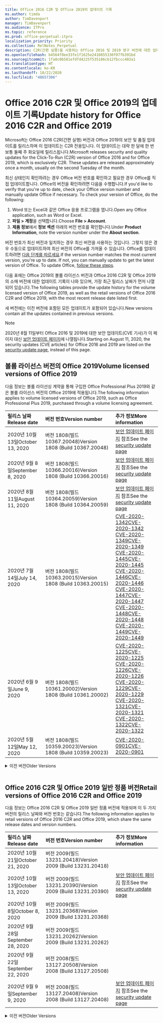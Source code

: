```yaml
---
title: Office 2016 C2R 및 Office 2019의 업데이트 기록
ms.author: timda
author: TimDavenport
manager: TimDavenport
ms.audience: ITPro
ms.topic: reference
ms.prod: office-perpetual-itpro
localization_priority: Priority
ms.collection: RelNotes_Perpetual
description: C2R(간편 실행)을 사용하는 Office 2016 및 2019 영구 버전에 대한 업데이트 기록을 IT 전문가에게 제공합니다.
ms.openlocfilehash: b4564f0ee33fe1f1625e2410855330f07fb391bd
ms.sourcegitcommit: 1fa0c0b581efdfd4225f535186cb12fbccc403a1
ms.translationtype: HT
ms.contentlocale: ko-KR
ms.lasthandoff: 10/22/2020
ms.locfileid: "48657306"
---
```

# <a name="update-history-for-office-2016-c2r-and-office-2019"></a><span data-ttu-id="5b490-103">Office 2016 C2R 및 Office 2019의 업데이트 기록</span><span class="sxs-lookup"><span data-stu-id="5b490-103">Update history for Office 2016 C2R and Office 2019</span></span>

<span data-ttu-id="5b490-p101">Microsoft는 Office 2016 C2R(간편 실행) 버전과 Office 2019의 보안 및 품질 업데이트를 릴리스하며 이 업데이트는 C2R 전용입니다. 이 업데이트는 대략 한 달에 한 번 보통 둘째 주 화요일에 릴리스됩니다.</span><span class="sxs-lookup"><span data-stu-id="5b490-p101">Microsoft releases security and quality updates for the Click-To-Run (C2R) version of Office 2016 and for Office 2019, which is exclusively C2R. These updates are released approximately once a month, usually on the second Tuesday of the month.</span></span>

<span data-ttu-id="5b490-p102">최신 상태인지 확인하려는 경우 Office 버전 번호를 확인하고 필요한 경우 Office를 직접 업데이트합니다. Office의 버전을 확인하려면 다음을 수행합니다.</span><span class="sxs-lookup"><span data-stu-id="5b490-p102">If you'd like to verify that you're up to date, check your Office version number and manually update Office if necessary. To check your version of Office, do the following:</span></span>

  1.    <span data-ttu-id="5b490-108">Word 또는 Excel과 같은 Office 응용 프로그램을 엽니다.</span><span class="sxs-lookup"><span data-stu-id="5b490-108">Open any Office application, such as Word or Excel.</span></span>
  2.    <span data-ttu-id="5b490-109">**파일 > 계정**을 선택합니다.</span><span class="sxs-lookup"><span data-stu-id="5b490-109">Choose **File > Account**.</span></span>
  3.    <span data-ttu-id="5b490-110">**제품 정보**에서 **정보 섹션** 아래의 버전 번호를 확인합니다.</span><span class="sxs-lookup"><span data-stu-id="5b490-110">Under **Product Information**, note the version number under the **About section**.</span></span>

<span data-ttu-id="5b490-p103">버전 번호가 최신 버전과 일치하는 경우 최신 버전을 사용하는 것입니다. 그렇지 않은 경우 수동으로 업데이트하여 최신 버전의 Office를 가져올 수 있습니다. Office를 업데이트하려면 [다음 단계를 따르세요](https://support.office.com/article/2ab296f3-7f03-43a2-8e50-46de917611c5).</span><span class="sxs-lookup"><span data-stu-id="5b490-p103">If the version number matches the most current version, you're up to date. If not, you can manually update to get the latest version of Office. To update Office, [follow these steps](https://support.office.com/article/2ab296f3-7f03-43a2-8e50-46de917611c5).</span></span>


<span data-ttu-id="5b490-114">다음 표에는 Office 2019의 볼륨 라이선스 버전과 Office 2016 C2R 및 Office 2019의 소매 버전에 대한 업데이트 기록이 나와 있으며, 가장 최근 릴리스 날짜가 먼저 나열되어 있습니다.</span><span class="sxs-lookup"><span data-stu-id="5b490-114">The following tables provide the update history for the volume licensed version of Office 2019, as well as the retail versions of Office 2016 C2R and Office 2019, with the most recent release date listed first.</span></span>

<span data-ttu-id="5b490-115">새 버전에는 이전 버전에 포함된 모든 업데이트가 포함되어 있습니다.</span><span class="sxs-lookup"><span data-stu-id="5b490-115">New versions contain all the updates contained in previous versions.</span></span>


 > [!NOTE]
> <span data-ttu-id="5b490-116">2020년 8월 11일부터 Office 2016 및 2019에 대한 보안 업데이트(CVE 기사)가 이 페이지 대신 [ 보안 업데이트 페이지](https://docs.microsoft.com/officeupdates/microsoft365-apps-security-updates)에 나열됩니다.</span><span class="sxs-lookup"><span data-stu-id="5b490-116">Starting on August 11, 2020, the security updates (CVE articles) for Office 2016 and 2019 are listed on the [security update page](https://docs.microsoft.com/officeupdates/microsoft365-apps-security-updates), instead of this page.</span></span> 


## <a name="volume-licensed-versions-of-office-2019"></a><span data-ttu-id="5b490-117">볼륨 라이선스 버전의 Office 2019</span><span class="sxs-lookup"><span data-stu-id="5b490-117">Volume licensed versions of Office 2019</span></span>
<span data-ttu-id="5b490-118">다음 정보는 볼륨 라이선싱 계약을 통해 구입한 Office Professional Plus 2019와 같은 볼륨 라이선스 버전의 Office 2019에 적용됩니다.</span><span class="sxs-lookup"><span data-stu-id="5b490-118">The following information applies to volume licensed versions of Office 2019, such as Office Professional Plus 2019, purchased through a volume licensing agreement.</span></span>

[//]: # (VL 테이블 시작 제거 안 함)


|<span data-ttu-id="5b490-120">**릴리스 날짜**</span><span class="sxs-lookup"><span data-stu-id="5b490-120">**Release date**</span></span>|<span data-ttu-id="5b490-121">**버전 번호**</span><span class="sxs-lookup"><span data-stu-id="5b490-121">**Version number**</span></span>|<span data-ttu-id="5b490-122">**추가 정보**</span><span class="sxs-lookup"><span data-stu-id="5b490-122">**More information**</span></span>|
|:-----|:-----|:-----|
|<span data-ttu-id="5b490-123">2020년 10월 13일</span><span class="sxs-lookup"><span data-stu-id="5b490-123">October 13, 2020</span></span>|<span data-ttu-id="5b490-124">버전 1808(빌드 10367.20048)</span><span class="sxs-lookup"><span data-stu-id="5b490-124">Version 1808 (Build 10367.20048)</span></span>|<span data-ttu-id="5b490-125">[보안 업데이트 페이지](https://docs.microsoft.com/officeupdates/microsoft365-apps-security-updates) 참조</span><span class="sxs-lookup"><span data-stu-id="5b490-125">See the [security update page](https://docs.microsoft.com/officeupdates/microsoft365-apps-security-updates)</span></span>  |
|<span data-ttu-id="5b490-126">2020년 9월 8일</span><span class="sxs-lookup"><span data-stu-id="5b490-126">September 8, 2020</span></span>|<span data-ttu-id="5b490-127">버전 1808(빌드 10366.20016)</span><span class="sxs-lookup"><span data-stu-id="5b490-127">Version 1808 (Build 10366.20016)</span></span>|<span data-ttu-id="5b490-128">[보안 업데이트 페이지](https://docs.microsoft.com/officeupdates/microsoft365-apps-security-updates) 참조</span><span class="sxs-lookup"><span data-stu-id="5b490-128">See the [security update page](https://docs.microsoft.com/officeupdates/microsoft365-apps-security-updates)</span></span> |
|<span data-ttu-id="5b490-129">2020년 8월 11일</span><span class="sxs-lookup"><span data-stu-id="5b490-129">August 11, 2020</span></span>|<span data-ttu-id="5b490-130">버전 1808(빌드 10364.20059)</span><span class="sxs-lookup"><span data-stu-id="5b490-130">Version 1808 (Build 10364.20059)</span></span>|<span data-ttu-id="5b490-131">[보안 업데이트 페이지](https://docs.microsoft.com/officeupdates/microsoft365-apps-security-updates) 참조</span><span class="sxs-lookup"><span data-stu-id="5b490-131">See the [security update page](https://docs.microsoft.com/officeupdates/microsoft365-apps-security-updates)</span></span> |
|<span data-ttu-id="5b490-132">2020년 7월 14일</span><span class="sxs-lookup"><span data-stu-id="5b490-132">July 14, 2020</span></span>   |<span data-ttu-id="5b490-133">버전 1808(빌드 10363.20015)</span><span class="sxs-lookup"><span data-stu-id="5b490-133">Version 1808 (Build 10363.20015)</span></span>  |[<span data-ttu-id="5b490-134">CVE-2020-1342</span><span class="sxs-lookup"><span data-stu-id="5b490-134">CVE-2020-1342</span></span>](https://portal.msrc.microsoft.com/ko-KR/security-guidance/advisory/CVE-2020-1342) <br/>[<span data-ttu-id="5b490-135">CVE-2020-1349</span><span class="sxs-lookup"><span data-stu-id="5b490-135">CVE-2020-1349</span></span>](https://portal.msrc.microsoft.com/ko-KR/security-guidance/advisory/CVE-2020-1349) <br/>[<span data-ttu-id="5b490-136">CVE-2020-1445</span><span class="sxs-lookup"><span data-stu-id="5b490-136">CVE-2020-1445</span></span>](https://portal.msrc.microsoft.com/ko-KR/security-guidance/advisory/CVE-2020-1445) <br/>[<span data-ttu-id="5b490-137">CVE-2020-1446</span><span class="sxs-lookup"><span data-stu-id="5b490-137">CVE-2020-1446</span></span>](https://portal.msrc.microsoft.com/ko-KR/security-guidance/advisory/CVE-2020-1446) <br/>[<span data-ttu-id="5b490-138">CVE-2020-1447</span><span class="sxs-lookup"><span data-stu-id="5b490-138">CVE-2020-1447</span></span>](https://portal.msrc.microsoft.com/ko-KR/security-guidance/advisory/CVE-2020-1447) <br/>[<span data-ttu-id="5b490-139">CVE-2020-1448</span><span class="sxs-lookup"><span data-stu-id="5b490-139">CVE-2020-1448</span></span>](https://portal.msrc.microsoft.com/ko-KR/security-guidance/advisory/CVE-2020-1448) <br/>[<span data-ttu-id="5b490-140">CVE-2020-1449</span><span class="sxs-lookup"><span data-stu-id="5b490-140">CVE-2020-1449</span></span>](https://portal.msrc.microsoft.com/ko-KR/security-guidance/advisory/CVE-2020-1449) <br/>|
|<span data-ttu-id="5b490-141">2020년 6월 9일</span><span class="sxs-lookup"><span data-stu-id="5b490-141">June 9, 2020</span></span>   |<span data-ttu-id="5b490-142">버전 1808(빌드 10361.20002)</span><span class="sxs-lookup"><span data-stu-id="5b490-142">Version 1808 (Build 10361.20002)</span></span>  |[<span data-ttu-id="5b490-143">CVE-2020-1225</span><span class="sxs-lookup"><span data-stu-id="5b490-143">CVE-2020-1225</span></span>](https://portal.msrc.microsoft.com/ko-KR/security-guidance/advisory/CVE-2020-1225) <br/> [<span data-ttu-id="5b490-144">CVE-2020-1226</span><span class="sxs-lookup"><span data-stu-id="5b490-144">CVE-2020-1226</span></span>](https://portal.msrc.microsoft.com/ko-KR/security-guidance/advisory/CVE-2020-1226) <br/>[<span data-ttu-id="5b490-145">CVE-2020-1229</span><span class="sxs-lookup"><span data-stu-id="5b490-145">CVE-2020-1229</span></span>](https://portal.msrc.microsoft.com/ko-KR/security-guidance/advisory/CVE-2020-1229) <br/>[<span data-ttu-id="5b490-146">CVE-2020-1321</span><span class="sxs-lookup"><span data-stu-id="5b490-146">CVE-2020-1321</span></span>](https://portal.msrc.microsoft.com/ko-KR/security-guidance/advisory/CVE-2020-1321) <br/>[<span data-ttu-id="5b490-147">CVE-2020-1322</span><span class="sxs-lookup"><span data-stu-id="5b490-147">CVE-2020-1322</span></span>](https://portal.msrc.microsoft.com/ko-KR/security-guidance/advisory/CVE-2020-1322) <br/>|
|<span data-ttu-id="5b490-148">2020년 5월 12일</span><span class="sxs-lookup"><span data-stu-id="5b490-148">May 12, 2020</span></span>   |<span data-ttu-id="5b490-149">버전 1808(빌드 10359.20023)</span><span class="sxs-lookup"><span data-stu-id="5b490-149">Version 1808 (Build 10359.20023)</span></span>  |[<span data-ttu-id="5b490-150">CVE-2020-0901</span><span class="sxs-lookup"><span data-stu-id="5b490-150">CVE-2020-0901</span></span>](https://portal.msrc.microsoft.com/ko-KR/security-guidance/advisory/CVE-2020-0901) <br/> |


[//]: # (VL TABLE END를 제거하지 마십시오.)

<details>
<summary><span data-ttu-id="5b490-152">이전 버전</span><span class="sxs-lookup"><span data-stu-id="5b490-152">Older Versions</span></span></summary>
 

[//]: # (VL 오래된 테이블 시작)을(를) 제거하지 마십시오.


|<span data-ttu-id="5b490-154">**릴리스 날짜**</span><span class="sxs-lookup"><span data-stu-id="5b490-154">**Release date**</span></span>|<span data-ttu-id="5b490-155">**버전 번호**</span><span class="sxs-lookup"><span data-stu-id="5b490-155">**Version number**</span></span>|<span data-ttu-id="5b490-156">**추가 정보**</span><span class="sxs-lookup"><span data-stu-id="5b490-156">**More information**</span></span>|
|:-----|:-----|:-----|
|<span data-ttu-id="5b490-157">2020년 4월 14일</span><span class="sxs-lookup"><span data-stu-id="5b490-157">April 14, 2020</span></span>   |<span data-ttu-id="5b490-158">버전 1808(빌드 10358.20061)</span><span class="sxs-lookup"><span data-stu-id="5b490-158">Version 1808 (Build 10358.20061)</span></span>  |[<span data-ttu-id="5b490-159">CVE-2020-0760</span><span class="sxs-lookup"><span data-stu-id="5b490-159">CVE-2020-0760</span></span>](https://portal.msrc.microsoft.com/ko-KR/security-guidance/advisory/CVE-2020-0760) <br/> [<span data-ttu-id="5b490-160">CVE-2020-0906</span><span class="sxs-lookup"><span data-stu-id="5b490-160">CVE-2020-0906</span></span>](https://portal.msrc.microsoft.com/ko-KR/security-guidance/advisory/CVE-2020-0906) <br/> [<span data-ttu-id="5b490-161">CVE-2020-0961</span><span class="sxs-lookup"><span data-stu-id="5b490-161">CVE-2020-0961</span></span>](https://portal.msrc.microsoft.com/ko-KR/security-guidance/advisory/CVE-2020-0961) <br/> [<span data-ttu-id="5b490-162">CVE-2020-0980</span><span class="sxs-lookup"><span data-stu-id="5b490-162">CVE-2020-0980</span></span>](https://portal.msrc.microsoft.com/ko-KR/security-guidance/advisory/CVE-2020-0980) <br/>[<span data-ttu-id="5b490-163">CVE-2020-0991</span><span class="sxs-lookup"><span data-stu-id="5b490-163">CVE-2020-0991</span></span>](https://portal.msrc.microsoft.com/ko-KR/security-guidance/advisory/CVE-2020-0991) <br/> |
|<span data-ttu-id="5b490-164">2020년 3월 10일</span><span class="sxs-lookup"><span data-stu-id="5b490-164">March 10, 2020</span></span>   |<span data-ttu-id="5b490-165">버전 1808 (빌드 10357.20081)</span><span class="sxs-lookup"><span data-stu-id="5b490-165">Version 1808 (Build 10357.20081)</span></span>  |[<span data-ttu-id="5b490-166">CVE-2020-0850</span><span class="sxs-lookup"><span data-stu-id="5b490-166">CVE-2020-0850</span></span>](https://portal.msrc.microsoft.com/ko-KR/security-guidance/advisory/CVE-2020-0850) <br/> [<span data-ttu-id="5b490-167">CVE-2020-0852</span><span class="sxs-lookup"><span data-stu-id="5b490-167">CVE-2020-0852</span></span>](https://portal.msrc.microsoft.com/ko-KR/security-guidance/advisory/CVE-2020-0852) <br/> [<span data-ttu-id="5b490-168">CVE-2020-0892</span><span class="sxs-lookup"><span data-stu-id="5b490-168">CVE-2020-0892</span></span>](https://portal.msrc.microsoft.com/ko-KR/security-guidance/advisory/CVE-2020-0892) <br/>  |
|<span data-ttu-id="5b490-169">2020년 2월 11일</span><span class="sxs-lookup"><span data-stu-id="5b490-169">February 11, 2020</span></span>   |<span data-ttu-id="5b490-170">버전 1808 (빌드 10356.20006)</span><span class="sxs-lookup"><span data-stu-id="5b490-170">Version 1808 (Build 10356.20006)</span></span>  |[<span data-ttu-id="5b490-171">CVE-2020-0696</span><span class="sxs-lookup"><span data-stu-id="5b490-171">CVE-2020-0696</span></span>](https://portal.msrc.microsoft.com/ko-KR/security-guidance/advisory/CVE-2020-0696) <br/> [<span data-ttu-id="5b490-172">CVE-2020-0759</span><span class="sxs-lookup"><span data-stu-id="5b490-172">CVE-2020-0759</span></span>](https://portal.msrc.microsoft.com/ko-KR/security-guidance/advisory/CVE-2020-0759) <br/>  |


[//]: # (VL 오래된 테이블 종료)를 제거하지 마십시오.

</details>


<br/>

## <a name="retail-versions-of-office-2016-c2r-and-office-2019"></a><span data-ttu-id="5b490-174">Office 2016 C2R 및 Office 2019 일반 정품 버전</span><span class="sxs-lookup"><span data-stu-id="5b490-174">Retail versions of Office 2016 C2R and Office 2019</span></span>
<span data-ttu-id="5b490-175">다음 정보는 Office 2016 C2R 및 Office 2019 일반 정품 버전에 적용되며 이 두 가지 버전의 릴리스 날짜와 버전 번호는 같습니다.</span><span class="sxs-lookup"><span data-stu-id="5b490-175">The following information applies to retail versions of Office 2016 C2R and Office 2019, which share the same release dates and version numbers.</span></span>

[//]: # (VL 테이블 시작 제거 안 함)


|<span data-ttu-id="5b490-177">**릴리스 날짜**</span><span class="sxs-lookup"><span data-stu-id="5b490-177">**Release date**</span></span>|<span data-ttu-id="5b490-178">**버전 번호**</span><span class="sxs-lookup"><span data-stu-id="5b490-178">**Version number**</span></span>|<span data-ttu-id="5b490-179">**추가 정보**</span><span class="sxs-lookup"><span data-stu-id="5b490-179">**More information**</span></span>|
|:-----|:-----|:-----|
|<span data-ttu-id="5b490-180">2020년 10월 21일</span><span class="sxs-lookup"><span data-stu-id="5b490-180">October 21, 2020</span></span>|<span data-ttu-id="5b490-181">버전 2009(빌드 13231.20418)</span><span class="sxs-lookup"><span data-stu-id="5b490-181">Version 2009 (Build 13231.20418)</span></span>| |
|<span data-ttu-id="5b490-182">2020년 10월 13일</span><span class="sxs-lookup"><span data-stu-id="5b490-182">October 13, 2020</span></span>|<span data-ttu-id="5b490-183">버전 2009(빌드 13231.20390)</span><span class="sxs-lookup"><span data-stu-id="5b490-183">Version 2009 (Build 13231.20390)</span></span>|<span data-ttu-id="5b490-184">[보안 업데이트 페이지](https://docs.microsoft.com/officeupdates/microsoft365-apps-security-updates) 참조</span><span class="sxs-lookup"><span data-stu-id="5b490-184">See the [security update page](https://docs.microsoft.com/officeupdates/microsoft365-apps-security-updates)</span></span>  |
|<span data-ttu-id="5b490-185">2020년 10월 8일</span><span class="sxs-lookup"><span data-stu-id="5b490-185">October 8, 2020</span></span>|<span data-ttu-id="5b490-186">버전 2009(빌드 13231.20368)</span><span class="sxs-lookup"><span data-stu-id="5b490-186">Version 2009 (Build 13231.20368)</span></span>| |
|<span data-ttu-id="5b490-187">2020년 9월 28일</span><span class="sxs-lookup"><span data-stu-id="5b490-187">September 28, 2020</span></span>|<span data-ttu-id="5b490-188">버전 2009(빌드 13231.20262)</span><span class="sxs-lookup"><span data-stu-id="5b490-188">Version 2009 (Build 13231.20262)</span></span>| |
|<span data-ttu-id="5b490-189">2020년 9월 22일</span><span class="sxs-lookup"><span data-stu-id="5b490-189">September 22, 2020</span></span>|<span data-ttu-id="5b490-190">버전 2008(빌드 13127.20508)</span><span class="sxs-lookup"><span data-stu-id="5b490-190">Version 2008 (Build 13127.20508)</span></span>| |
|<span data-ttu-id="5b490-191">2020년 9월 9일</span><span class="sxs-lookup"><span data-stu-id="5b490-191">September 9, 2020</span></span>|<span data-ttu-id="5b490-192">버전 2008(빌드 13127.20408)</span><span class="sxs-lookup"><span data-stu-id="5b490-192">Version 2008 (Build 13127.20408)</span></span>|<span data-ttu-id="5b490-193">[보안 업데이트 페이지](https://docs.microsoft.com/officeupdates/microsoft365-apps-security-updates) 참조</span><span class="sxs-lookup"><span data-stu-id="5b490-193">See the [security update page](https://docs.microsoft.com/officeupdates/microsoft365-apps-security-updates)</span></span> |


[//]: # (VL 테이블 시작 제거 안 함)

<details>
<summary><span data-ttu-id="5b490-195">이전 버전</span><span class="sxs-lookup"><span data-stu-id="5b490-195">Older Versions</span></span></summary>
 

[//]: # (VL 테이블 시작 제거 안 함)


|<span data-ttu-id="5b490-197">**릴리스 날짜**</span><span class="sxs-lookup"><span data-stu-id="5b490-197">**Release date**</span></span>|<span data-ttu-id="5b490-198">**버전 번호**</span><span class="sxs-lookup"><span data-stu-id="5b490-198">**Version number**</span></span>|<span data-ttu-id="5b490-199">**추가 정보**</span><span class="sxs-lookup"><span data-stu-id="5b490-199">**More information**</span></span>|
|:-----|:-----|:-----|
|<span data-ttu-id="5b490-200">2020년 8월 31일</span><span class="sxs-lookup"><span data-stu-id="5b490-200">August 31, 2020</span></span>|<span data-ttu-id="5b490-201">버전 2008(빌드 13127.20296)</span><span class="sxs-lookup"><span data-stu-id="5b490-201">Version 2008 (Build 13127.20296)</span></span>| |
|<span data-ttu-id="5b490-202">2020년 8월 25일</span><span class="sxs-lookup"><span data-stu-id="5b490-202">August 25, 2020</span></span>|<span data-ttu-id="5b490-203">버전 2007(빌드 13029.20460)</span><span class="sxs-lookup"><span data-stu-id="5b490-203">Version 2007 (Build 13029.20460)</span></span>| |
|<span data-ttu-id="5b490-204">2020년 8월 11일</span><span class="sxs-lookup"><span data-stu-id="5b490-204">August 11, 2020</span></span>|<span data-ttu-id="5b490-205">버전 2007(빌드 13029.20344)</span><span class="sxs-lookup"><span data-stu-id="5b490-205">Version 2007 (Build 13029.20344)</span></span>|<span data-ttu-id="5b490-206">[보안 업데이트 페이지](https://docs.microsoft.com/officeupdates/microsoft365-apps-security-updates) 참조</span><span class="sxs-lookup"><span data-stu-id="5b490-206">See the [security update page](https://docs.microsoft.com/officeupdates/microsoft365-apps-security-updates)</span></span> |
|<span data-ttu-id="5b490-207">2020년 7월 30일</span><span class="sxs-lookup"><span data-stu-id="5b490-207">July 30, 2020</span></span>|<span data-ttu-id="5b490-208">버전 2007(빌드 13029.20308)</span><span class="sxs-lookup"><span data-stu-id="5b490-208">Version 2007 (Build 13029.20308)</span></span>  |<span data-ttu-id="5b490-209">다양한 버그 및 성능 수정 사항.</span><span class="sxs-lookup"><span data-stu-id="5b490-209">Various bug and performance fixes.</span></span>  <br/>  |
|<span data-ttu-id="5b490-210">2020년 7월 28일</span><span class="sxs-lookup"><span data-stu-id="5b490-210">July 28, 2020</span></span>|<span data-ttu-id="5b490-211">버전 2006(빌드 13001.20498)</span><span class="sxs-lookup"><span data-stu-id="5b490-211">Version 2006 (Build 13001.20498)</span></span>  |<span data-ttu-id="5b490-212">다양한 버그 및 성능 수정 사항.</span><span class="sxs-lookup"><span data-stu-id="5b490-212">Various bug and performance fixes.</span></span>  <br/>  |
|<span data-ttu-id="5b490-213">2020년 7월 14일</span><span class="sxs-lookup"><span data-stu-id="5b490-213">July 14, 2020</span></span>|<span data-ttu-id="5b490-214">버전 2006(빌드 13001.20384)</span><span class="sxs-lookup"><span data-stu-id="5b490-214">Version 2006 (Build 13001.20384)</span></span>  |[<span data-ttu-id="5b490-215">CVE-2020-1342</span><span class="sxs-lookup"><span data-stu-id="5b490-215">CVE-2020-1342</span></span>](https://portal.msrc.microsoft.com/ko-KR/security-guidance/advisory/CVE-2020-1342) <br/>[<span data-ttu-id="5b490-216">CVE-2020-1349</span><span class="sxs-lookup"><span data-stu-id="5b490-216">CVE-2020-1349</span></span>](https://portal.msrc.microsoft.com/ko-KR/security-guidance/advisory/CVE-2020-1349) <br/>[<span data-ttu-id="5b490-217">CVE-2020-1445</span><span class="sxs-lookup"><span data-stu-id="5b490-217">CVE-2020-1445</span></span>](https://portal.msrc.microsoft.com/ko-KR/security-guidance/advisory/CVE-2020-1445) <br/>[<span data-ttu-id="5b490-218">CVE-2020-1446</span><span class="sxs-lookup"><span data-stu-id="5b490-218">CVE-2020-1446</span></span>](https://portal.msrc.microsoft.com/ko-KR/security-guidance/advisory/CVE-2020-1446) <br/>[<span data-ttu-id="5b490-219">CVE-2020-1447</span><span class="sxs-lookup"><span data-stu-id="5b490-219">CVE-2020-1447</span></span>](https://portal.msrc.microsoft.com/ko-KR/security-guidance/advisory/CVE-2020-1447) <br/>[<span data-ttu-id="5b490-220">CVE-2020-1449</span><span class="sxs-lookup"><span data-stu-id="5b490-220">CVE-2020-1449</span></span>](https://portal.msrc.microsoft.com/ko-KR/security-guidance/advisory/CVE-2020-1449) <br/>[<span data-ttu-id="5b490-221">CVE-2020-1458</span><span class="sxs-lookup"><span data-stu-id="5b490-221">CVE-2020-1458</span></span>](https://portal.msrc.microsoft.com/ko-KR/security-guidance/advisory/CVE-2020-1458) <br/>|
|<span data-ttu-id="5b490-222">2020년 6월 30일</span><span class="sxs-lookup"><span data-stu-id="5b490-222">June 30, 2020</span></span>|<span data-ttu-id="5b490-223">버전 2006(빌드 13001.20266)</span><span class="sxs-lookup"><span data-stu-id="5b490-223">Version 2006 (Build 13001.20266)</span></span>  |<span data-ttu-id="5b490-224">다양한 버그 및 성능 수정 사항.</span><span class="sxs-lookup"><span data-stu-id="5b490-224">Various bug and performance fixes.</span></span>  <br/>  |
|<span data-ttu-id="5b490-225">2020년 6월 24일</span><span class="sxs-lookup"><span data-stu-id="5b490-225">June 24, 2020</span></span>|<span data-ttu-id="5b490-226">버전 2005(빌드 12827.20470)</span><span class="sxs-lookup"><span data-stu-id="5b490-226">Version 2005 (Build 12827.20470)</span></span>  |<span data-ttu-id="5b490-227">다양한 버그 및 성능 수정 사항.</span><span class="sxs-lookup"><span data-stu-id="5b490-227">Various bug and performance fixes.</span></span>  <br/>  |
|<span data-ttu-id="5b490-228">2020년 6월 9일</span><span class="sxs-lookup"><span data-stu-id="5b490-228">June 9, 2020</span></span>|<span data-ttu-id="5b490-229">버전 2005(빌드 12827.20336)</span><span class="sxs-lookup"><span data-stu-id="5b490-229">Version 2005 (Build 12827.20336)</span></span>  |[<span data-ttu-id="5b490-230">CVE-2020-1225</span><span class="sxs-lookup"><span data-stu-id="5b490-230">CVE-2020-1225</span></span>](https://portal.msrc.microsoft.com/ko-KR/security-guidance/advisory/CVE-2020-1225)  <br/> [<span data-ttu-id="5b490-231">CVE-2020-1226</span><span class="sxs-lookup"><span data-stu-id="5b490-231">CVE-2020-1226</span></span>](https://portal.msrc.microsoft.com/ko-KR/security-guidance/advisory/CVE-2020-1226)  <br/> [<span data-ttu-id="5b490-232">CVE-2020-1229</span><span class="sxs-lookup"><span data-stu-id="5b490-232">CVE-2020-1229</span></span>](https://portal.msrc.microsoft.com/ko-KR/security-guidance/advisory/CVE-2020-1229)  <br/> [<span data-ttu-id="5b490-233">CVE-2020-1321</span><span class="sxs-lookup"><span data-stu-id="5b490-233">CVE-2020-1321</span></span>](https://portal.msrc.microsoft.com/ko-KR/security-guidance/advisory/CVE-2020-1321)  <br/> [<span data-ttu-id="5b490-234">CVE-2020-1322</span><span class="sxs-lookup"><span data-stu-id="5b490-234">CVE-2020-1322</span></span>](https://portal.msrc.microsoft.com/ko-KR/security-guidance/advisory/CVE-2020-1322)  <br/>|
|<span data-ttu-id="5b490-235">2020년 6월 2일</span><span class="sxs-lookup"><span data-stu-id="5b490-235">June 2, 2020</span></span>|<span data-ttu-id="5b490-236">버전 2005(빌드 12827.20268)</span><span class="sxs-lookup"><span data-stu-id="5b490-236">Version 2005 (Build 12827.20268)</span></span>  |<span data-ttu-id="5b490-237">다양한 버그 및 성능 수정 사항.</span><span class="sxs-lookup"><span data-stu-id="5b490-237">Various bug and performance fixes.</span></span>  <br/>  |
|<span data-ttu-id="5b490-238">2020년 5월 21일</span><span class="sxs-lookup"><span data-stu-id="5b490-238">May 21, 2020</span></span>|<span data-ttu-id="5b490-239">버전 2004(빌드 12730.20352)</span><span class="sxs-lookup"><span data-stu-id="5b490-239">Version 2004 (Build 12730.20352)</span></span>  |<span data-ttu-id="5b490-240">다양한 버그 및 성능 수정 사항.</span><span class="sxs-lookup"><span data-stu-id="5b490-240">Various bug and performance fixes.</span></span>  <br/>  |
|<span data-ttu-id="5b490-241">2020년 5월 12일</span><span class="sxs-lookup"><span data-stu-id="5b490-241">May 12, 2020</span></span>|<span data-ttu-id="5b490-242">버전 2004(버전 12730.20270)</span><span class="sxs-lookup"><span data-stu-id="5b490-242">Version 2004 (Build 12730.20270)</span></span>  |[<span data-ttu-id="5b490-243">CVE-2020-0901</span><span class="sxs-lookup"><span data-stu-id="5b490-243">CVE-2020-0901</span></span>](https://portal.msrc.microsoft.com/ko-KR/security-guidance/advisory/CVE-2020-0901)  <br/>  |
|<span data-ttu-id="5b490-244">2020년 5월 4일</span><span class="sxs-lookup"><span data-stu-id="5b490-244">May 4, 2020</span></span>|<span data-ttu-id="5b490-245">버전 2004(빌드 12730.20250)</span><span class="sxs-lookup"><span data-stu-id="5b490-245">Version 2004 (Build 12730.20250)</span></span>  |[<span data-ttu-id="5b490-246">링크</span><span class="sxs-lookup"><span data-stu-id="5b490-246">Link</span></span>](https://support.microsoft.com/office/excel-word-powerpoint-file-becomes-corrupt-when-opening-a-file-that-contains-a-vba-project-or-after-enabling-a-macro-in-an-open-file-ad6ee6ca-db23-4614-a403-282821eb99f6?ui=en-us&rs=en-us&ad=us)<br/>  |
|<span data-ttu-id="5b490-247">2020년 4월 29일</span><span class="sxs-lookup"><span data-stu-id="5b490-247">April 29, 2020</span></span>|<span data-ttu-id="5b490-248">버전 2004(빌드 12730.20236)</span><span class="sxs-lookup"><span data-stu-id="5b490-248">Version 2004 (Build 12730.20236)</span></span>  |<span data-ttu-id="5b490-249">다양한 버그 및 성능 수정 사항.</span><span class="sxs-lookup"><span data-stu-id="5b490-249">Various bug and performance fixes.</span></span> <br/>  |
|<span data-ttu-id="5b490-250">2020년 4월 15일</span><span class="sxs-lookup"><span data-stu-id="5b490-250">April 15, 2020</span></span>|<span data-ttu-id="5b490-251">버전 2003(빌드 12624.20466)</span><span class="sxs-lookup"><span data-stu-id="5b490-251">Version 2003 (Build 12624.20466)</span></span>  |<span data-ttu-id="5b490-252">다양한 버그 및 성능 수정 사항.</span><span class="sxs-lookup"><span data-stu-id="5b490-252">Various bug and performance fixes.</span></span> <br/>  |
|<span data-ttu-id="5b490-253">2020년 4월 14일</span><span class="sxs-lookup"><span data-stu-id="5b490-253">April 14, 2020</span></span>|<span data-ttu-id="5b490-254">버전 2003(빌드 12624.20442)</span><span class="sxs-lookup"><span data-stu-id="5b490-254">Version 2003 (Build 12624.20442)</span></span>  |[<span data-ttu-id="5b490-255">CVE-2020-0760</span><span class="sxs-lookup"><span data-stu-id="5b490-255">CVE-2020-0760</span></span>](https://portal.msrc.microsoft.com/ko-KR/security-guidance/advisory/CVE-2020-0760) <br/> [<span data-ttu-id="5b490-256">CVE-2020-0906</span><span class="sxs-lookup"><span data-stu-id="5b490-256">CVE-2020-0906</span></span>](https://portal.msrc.microsoft.com/ko-KR/security-guidance/advisory/CVE-2020-0906) <br/> [<span data-ttu-id="5b490-257">CVE-2020-0961</span><span class="sxs-lookup"><span data-stu-id="5b490-257">CVE-2020-0961</span></span>](https://portal.msrc.microsoft.com/ko-KR/security-guidance/advisory/CVE-2020-0961) <br/> [<span data-ttu-id="5b490-258">CVE-2020-0979</span><span class="sxs-lookup"><span data-stu-id="5b490-258">CVE-2020-0979</span></span>](https://portal.msrc.microsoft.com/ko-KR/security-guidance/advisory/CVE-2020-0979) <br/> [<span data-ttu-id="5b490-259">CVE-2020-0980</span><span class="sxs-lookup"><span data-stu-id="5b490-259">CVE-2020-0980</span></span>](https://portal.msrc.microsoft.com/ko-KR/security-guidance/advisory/CVE-2020-0980) <br/>[<span data-ttu-id="5b490-260">CVE-2020-0991</span><span class="sxs-lookup"><span data-stu-id="5b490-260">CVE-2020-0991</span></span>](https://portal.msrc.microsoft.com/ko-KR/security-guidance/advisory/CVE-2020-0991) <br/> |
|<span data-ttu-id="5b490-261">2020년 3월 31일</span><span class="sxs-lookup"><span data-stu-id="5b490-261">March 31, 2020</span></span>|<span data-ttu-id="5b490-262">버전 2003(빌드 12624.20382)</span><span class="sxs-lookup"><span data-stu-id="5b490-262">Version 2003 (Build 12624.20382)</span></span>  |<span data-ttu-id="5b490-263">다양한 버그 및 성능 수정 사항.</span><span class="sxs-lookup"><span data-stu-id="5b490-263">Various bug and performance fixes.</span></span> <br/>  |
|<span data-ttu-id="5b490-264">2020년 3월 25일</span><span class="sxs-lookup"><span data-stu-id="5b490-264">March 25, 2020</span></span>|<span data-ttu-id="5b490-265">버전 2003 (빌드 12624.20320)</span><span class="sxs-lookup"><span data-stu-id="5b490-265">Version 2003 (Build 12624.20320)</span></span>  |<span data-ttu-id="5b490-266">다양한 버그 및 성능 수정 사항.</span><span class="sxs-lookup"><span data-stu-id="5b490-266">Various bug and performance fixes.</span></span> <br/>  |
|<span data-ttu-id="5b490-267">2020년 3월 10일</span><span class="sxs-lookup"><span data-stu-id="5b490-267">March 10, 2020</span></span>|<span data-ttu-id="5b490-268">버전 2002 (빌드 12527.20278)</span><span class="sxs-lookup"><span data-stu-id="5b490-268">Version 2002 (Build 12527.20278)</span></span>  |[<span data-ttu-id="5b490-269">CVE-2020-0850</span><span class="sxs-lookup"><span data-stu-id="5b490-269">CVE-2020-0850</span></span>](https://portal.msrc.microsoft.com/ko-KR/security-guidance/advisory/CVE-2020-0850) <br/> [<span data-ttu-id="5b490-270">CVE-2020-0851</span><span class="sxs-lookup"><span data-stu-id="5b490-270">CVE-2020-0851</span></span>](https://portal.msrc.microsoft.com/ko-KR/security-guidance/advisory/CVE-2020-0851) <br/> [<span data-ttu-id="5b490-271">CVE-2020-0855</span><span class="sxs-lookup"><span data-stu-id="5b490-271">CVE-2020-0855</span></span>](https://portal.msrc.microsoft.com/ko-KR/security-guidance/advisory/CVE-2020-0855) <br/> [<span data-ttu-id="5b490-272">CVE-2020-0892</span><span class="sxs-lookup"><span data-stu-id="5b490-272">CVE-2020-0892</span></span>](https://portal.msrc.microsoft.com/ko-KR/security-guidance/advisory/CVE-2020-0892) <br/>  |
|<span data-ttu-id="5b490-273">2020년 3월 1일</span><span class="sxs-lookup"><span data-stu-id="5b490-273">March 1, 2020</span></span>   |<span data-ttu-id="5b490-274">버전 2002 (빌드 12527.20242)</span><span class="sxs-lookup"><span data-stu-id="5b490-274">Version 2002 (Build 12527.20242)</span></span>  |<span data-ttu-id="5b490-275">타사 응용 프로그램에서 Outlook에서 전자 메일을 보낼 수 없는 문제를 해결합니다.</span><span class="sxs-lookup"><span data-stu-id="5b490-275">Addresses an issue that caused third party applications to be unable to send email from Outlook.</span></span> <br/>  |


[//]: # (VL 테이블 종료제거 안 함)


</details>






